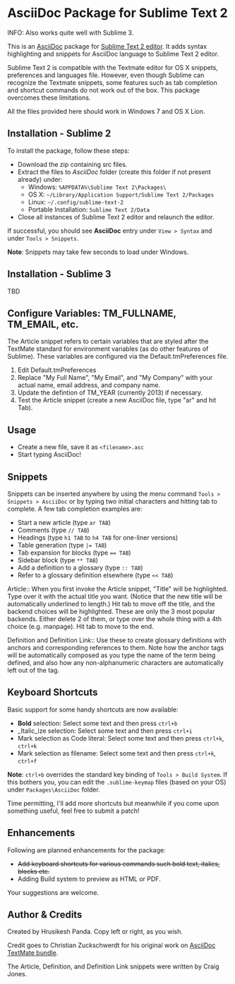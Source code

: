 AsciiDoc Package for Sublime Text 2
===================================
INFO: Also works quite well with Sublime 3.

This is an [AsciiDoc](http://www.methods.co.nz/asciidoc/) package for [Sublime Text 2 editor](http://www.sublimetext.com/). It adds syntax highlighting and snippets for AsciiDoc language to Sublime Text 2 editor.

Sublime Text 2 is compatible with the Textmate editor for OS X snippets, preferences and languages file. However, even though Sublime can recognize the Textmate snippets, some features such as tab completion and shortcut commands do not work out of the box. This package overcomes these limitations. 

All the files provided here should work in Windows 7 and OS X Lion. 

Installation - Sublime 2
------------------------
To install the package, follow these steps:

 - Download the zip containing src files.
 - Extract the files to *AsciiDoc* folder (create this folder if not present already) under:
	- Windows: `%APPDATA%\Sublime Text 2\Packages\`    
	- OS X: `~/Library/Application Support/Sublime Text 2/Packages`
	- Linux: `~/.config/sublime-text-2`
	- Portable Installation: `Sublime Text 2/Data`   
 - Close all instances of Sublime Text 2 editor and relaunch the editor.  

If successful, you should see **AsciiDoc** entry under `View > Syntax` and under `Tools > Snippets`.

**Note**: Snippets may take few seconds to load under Windows.

Installation - Sublime 3
------------------------
TBD

Configure Variables: TM_FULLNAME, TM_EMAIL, etc.
------------------------------------------------
The Article snippet refers to certain variables that are styled after the TextMate standard for environment variables (as do other features of Sublime). These variables are configured via the Default.tmPreferences file.

1. Edit Default.tmPreferences
2. Replace "My Full Name", "My Email", and "My Company" with your actual name, email address, and company name.
3. Update the defintion of TM_YEAR (currently 2013) if necessary.
4. Test the Article snippet (create a new AsciiDoc file, type "ar" and hit Tab).

Usage
-----
 - Create a new file, save it as `<filename>.asc`
 - Start typing AsciiDoc!

Snippets
--------
Snippets can be inserted anywhere by using the menu command `Tools > Snippets > AsciiDoc` or by typing two initial characters and hitting tab to complete.
A few tab completion examples are:

 - Start a new article (type `ar TAB`)
 - Comments (type `// TAB`)
 - Headings (type `h1 TAB` to `h4 TAB` for one-liner versions)
 - Table generation (type `|= TAB`) 
 - Tab expansion for blocks (type `== TAB`)  
 - Sidebar block (type `** TAB`)
 - Add a definition to a glossary (type `:: TAB`) 
 - Refer to a glossary definition elsewhere (type `<< TAB`) 

Article:: 
	When you first invoke the Article snippet, "Title" will be highlighted. Type over it with the actual title you want. (Notice that the new title will be automatically underlined to length.) Hit tab to move off the title, and the backend choices will be highlighted. These are only the 3 most popular backends. Either delete 2 of them, or type over the whole thing with a 4th choice (e.g. manpage). Hit tab to move to the end.

Definition and Definition Link::
	Use these to create glossary definitions with anchors and corresponding references to them. Note how the anchor tags will be automatically composed as you type the name of the term being defined, and also how any non-alphanumeric characters are automatically left out of the tag.

Keyboard Shortcuts
------------------ 
Basic support for some handy shortcuts are now available:

 - **Bold** selection: Select some text and then press `ctrl+b`
 - _Italic_ize selection: Select some text and then press `ctrl+i`
 - Mark selection as Code literal: Select some text and then press `ctrl+k`, `ctrl+k`
 - Mark selection as filename: Select some text and then press `ctrl+k`, `ctrl+f`

**Note**: `ctrl+b` overrides the standard key binding of `Tools > Build System`. If this bothers you, you can edit the `.sublime-keymap` files (based on your OS) under `Packages\AsciiDoc` folder.

Time permitting, I'll add more shortcuts but meanwhile if you come upon something useful, feel free to submit a patch!

Enhancements
------------

Following are planned enhancements for the package:

 - <strike>Add keyboard shortcuts for various commands such bold text, italics, blocks etc.</strike>
 - Adding Build system to preview as HTML or PDF.
                                                   
Your suggestions are welcome.       

Author & Credits
----------------
Created by Hrusikesh Panda. Copy left or right, as you wish.                                         

Credit goes to Christian Zuckschwerdt for his original work on [AsciiDoc TextMate bundle](https://github.com/zuckschwerdt/asciidoc.tmbundle).

The Article, Definition, and Definition Link snippets were written by Craig Jones.
